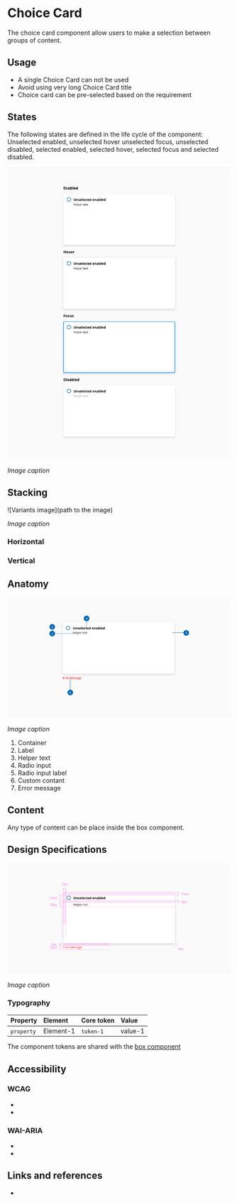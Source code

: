 # Choice Card

The choice card component allow users to make a selection between groups of content. 

## Usage

* A single Choice Card can not be used
* Avoid using very long Choice Card title
* Choice card can be pre-selected based on the requirement


## States

The following states are defined in the life cycle of the component: Unselected enabled, unselected hover unselected focus, unselected disabled, selected enabled, selected hover, selected focus and selected disabled.

<!--- The error state should be added to the states list and states image ---->

![States image](./images/choice_cards_states.png)

_Image caption_



## Stacking

<!--- Provide an stacking description defining the two stacking directions (vertical and horizontal), when to use each one and the default orientation --->

![Variants image](path to the image)

_Image caption_

### Horizontal


### Vertical



## Anatomy

![Variants image](./images/choice_cards_anatomy.png)

_Image caption_

1. Container
2. Label
3. Helper text
4. Radio input
5. Radio input label
6. Custom contant
7. Error message



## Content

<!---Add visual examples of content (e.g. a card with a form vs a card with only text) --->

Any type of content can be place inside the box component.



## Design Specifications

![Variants image](./images/choice_cards_specs.png)

_Image caption_




### Typography
| Property          | Element          | Core token  | Value     |
| :---------------- | :--------------- | :---------- | :-------- |
| `property`        | Element-1        | `token-1`   | value-1   |


The component tokens are shared with the [box component]()

## Accessibility

### WCAG

*
*

### WAI-ARIA

*
*



## Links and references

*
